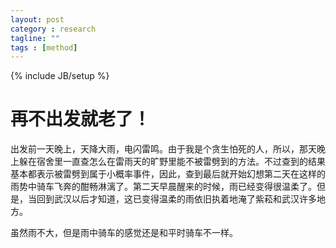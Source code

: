 ```yaml
---
layout: post
category : research
tagline: ""
tags : [method]
---
```

{% include JB/setup %}
# 再不出发就老了！
出发前一天晚上，天降大雨，电闪雷鸣。由于我是个贪生怕死的人，所以，那天晚上躲在宿舍里一直查怎么在雷雨天的旷野里能不被雷劈到的方法。不过查到的结果基本都表示被雷劈到属于小概率事件，因此，查到最后就开始幻想第二天在这样的雨势中骑车飞奔的酣畅淋漓了。第二天早晨醒来的时候，雨已经变得很温柔了。但是，当回到武汉以后才知道，这已变得温柔的雨依旧执着地淹了紫菘和武汉许多地方。

虽然雨不大，但是雨中骑车的感觉还是和平时骑车不一样。

